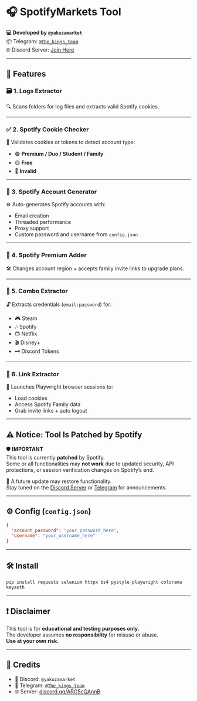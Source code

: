 # 🎧 SpotifyMarkets Tool

**💻 Developed by `@yakuzamarket`**  
📦 Telegram: [`@The_kings_team`](https://t.me/The_kings_team)  
🌐 Discord Server: [Join Here](https://discord.gg/ARG5cQAnnB)

---

## 🚀 Features

### 🗃️ 1. Logs Extractor  
🔍 Scans folders for log files and extracts valid Spotify cookies.

---

### ✅ 2. Spotify Cookie Checker  
🧪 Validates cookies or tokens to detect account type:

- 🟢 **Premium / Duo / Student / Family**  
- 🟡 **Free**  
- 🔴 **Invalid**

---

### 👤 3. Spotify Account Generator  
⚙️ Auto-generates Spotify accounts with:
- Email creation  
- Threaded performance  
- Proxy support  
- Custom password and username from `config.json`

---

### 💎 4. Spotify Premium Adder  
🛠️ Changes account region + accepts family invite links to upgrade plans.

---

### 🧾 5. Combo Extractor  
🔓 Extracts credentials (`email:password`) for:
- 🎮 Steam  
- 🎶 Spotify  
- 📺 Netflix  
- 🎬 Disney+  
- 🗝️ Discord Tokens

---

### 🔗 6. Link Extractor  
🚀 Launches Playwright browser sessions to:
- Load cookies  
- Access Spotify Family data  
- Grab invite links + auto logout

---

## ⚠️ Notice: Tool Is Patched by Spotify

🛡️ **IMPORTANT**  
This tool is currently **patched** by Spotify.  
Some or all functionalities may **not work** due to updated security, API protections, or session verification changes on Spotify’s end.

🔧 A future update may restore functionality.  
Stay tuned on the [Discord Server](https://discord.gg/ARG5cQAnnB) or [Telegram](https://t.me/The_kings_team) for announcements.

---

## ⚙️ Config (`config.json`)

```json
{
  "account_password": "your_password_here",
  "username": "your_username_here"
}
```

---

## 🛠️ Install

```
pip install requests selenium httpx bs4 pystyle playwright colorama keyauth
```

---

## ❗ Disclaimer

This tool is for **educational and testing purposes only**.  
The developer assumes **no responsibility** for misuse or abuse.  
**Use at your own risk.**

---

## 👑 Credits

- 💬 Discord: `@yakuzamarket`  
- 🚀 Telegram: [`@The_kings_team`](https://t.me/The_kings_team)  
- 🌐 Server: [discord.gg/ARG5cQAnnB](https://discord.gg/ARG5cQAnnB)
